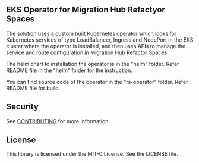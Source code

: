 ## EKS Operator for Migration Hub Refactyor Spaces

The solution uses a custom built Kubernetes operator which looks for Kubernetes services of type LoadBalancer, Ingress and NodePort in the EKS cluster where the operator is installed, and then uses APIs to manage the service and route configuration in Migration Hub Refactor Spaces.

The helm chart to installation the operator is in the "helm" folder. Refer README file in the "helm" folder for the instruction.

You can find source code of the operator in the "rs-operator" folder. Refer README file for build.


## Security

See [CONTRIBUTING](CONTRIBUTING.md#security-issue-notifications) for more information.

## License

This library is licensed under the MIT-0 License. See the LICENSE file.

